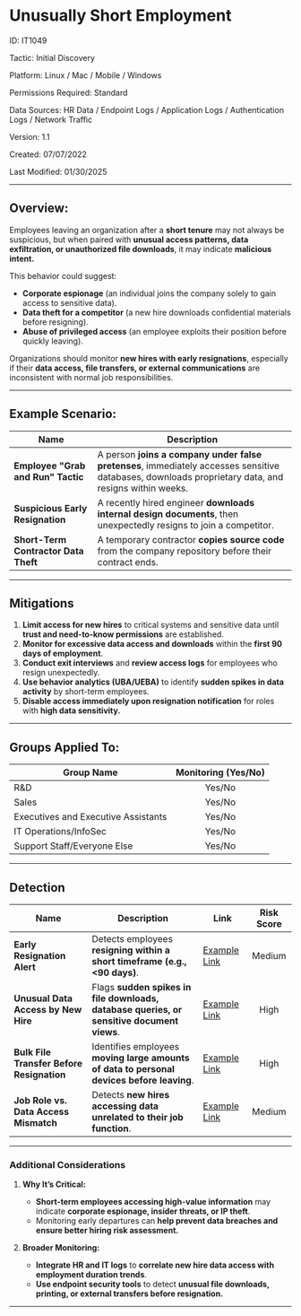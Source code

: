 # **Unusually Short Employment**  

ID: IT1049  

Tactic: Initial Discovery  

Platform: Linux / Mac / Mobile / Windows  

Permissions Required: Standard  

Data Sources: HR Data / Endpoint Logs / Application Logs / Authentication Logs / Network Traffic  

Version: 1.1

Created: 07/07/2022  

Last Modified: 01/30/2025  

---

## **Overview:**  

Employees leaving an organization after a **short tenure** may not always be suspicious, but when paired with **unusual access patterns, data exfiltration, or unauthorized file downloads**, it may indicate **malicious intent.**  

This behavior could suggest:  
- **Corporate espionage** (an individual joins the company solely to gain access to sensitive data).  
- **Data theft for a competitor** (a new hire downloads confidential materials before resigning).  
- **Abuse of privileged access** (an employee exploits their position before quickly leaving).  

Organizations should monitor **new hires with early resignations**, especially if their **data access, file transfers, or external communications** are inconsistent with normal job responsibilities.  

---

## **Example Scenario:**  

| **Name**                         | **Description**                                                                                      |
|----------------------------------|------------------------------------------------------------------------------------------------------|
| **Employee "Grab and Run" Tactic** | A person **joins a company under false pretenses**, immediately accesses sensitive databases, downloads proprietary data, and resigns within weeks. |
| **Suspicious Early Resignation**  | A recently hired engineer **downloads internal design documents**, then unexpectedly resigns to join a competitor. |
| **Short-Term Contractor Data Theft** | A temporary contractor **copies source code** from the company repository before their contract ends. |

---

## **Mitigations**  

1. **Limit access for new hires** to critical systems and sensitive data until **trust and need-to-know permissions** are established.  
2. **Monitor for excessive data access and downloads** within the **first 90 days of employment**.  
3. **Conduct exit interviews** and **review access logs** for employees who resign unexpectedly.  
4. **Use behavior analytics (UBA/UEBA)** to identify **sudden spikes in data activity** by short-term employees.  
5. **Disable access immediately upon resignation notification** for roles with **high data sensitivity.**  

---

## **Groups Applied To:**  

| **Group Name**                | **Monitoring (Yes/No)** |
|--------------------------------|:----------------------:|
| R&D                            | Yes/No               |
| Sales                          | Yes/No               |
| Executives and Executive Assistants | Yes/No         |
| IT Operations/InfoSec          | Yes/No               |
| Support Staff/Everyone Else    | Yes/No               |

---

## **Detection**  

| **Name**                                   | **Description**                                                                 | **Link**          | **Risk Score** |
|-------------------------------------------|-------------------------------------------------------------------------------|-------------------|:--------------:|
| **Early Resignation Alert**               | Detects employees **resigning within a short timeframe (e.g., <90 days)**.     | [Example Link](#) | Medium         |
| **Unusual Data Access by New Hire**       | Flags **sudden spikes in file downloads, database queries, or sensitive document views**. | [Example Link](#) | High           |
| **Bulk File Transfer Before Resignation** | Identifies employees **moving large amounts of data to personal devices before leaving**. | [Example Link](#) | High           |
| **Job Role vs. Data Access Mismatch**     | Detects **new hires accessing data unrelated to their job function**.          | [Example Link](#) | Medium         |

---

### **Additional Considerations**  

1. **Why It’s Critical:**  
   - **Short-term employees accessing high-value information** may indicate **corporate espionage, insider threats, or IP theft**.  
   - Monitoring early departures can **help prevent data breaches and ensure better hiring risk assessment.**  

2. **Broader Monitoring:**  
   - **Integrate HR and IT logs** to **correlate new hire data access with employment duration trends**.  
   - **Use endpoint security tools** to detect **unusual file downloads, printing, or external transfers before resignation.**  

---


